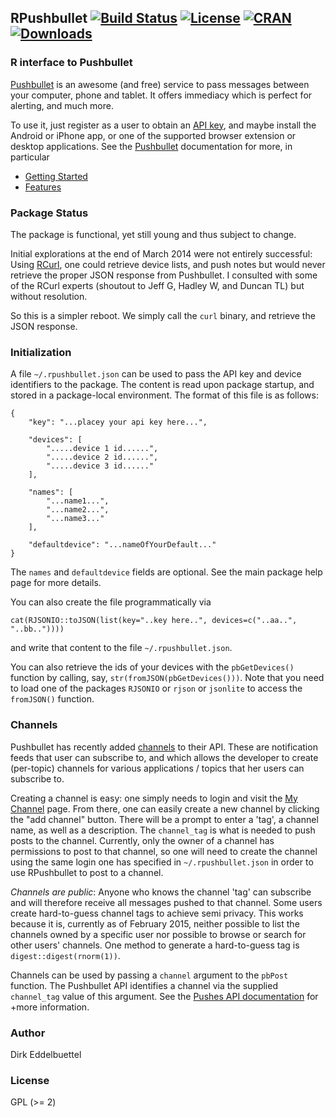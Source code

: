 ## RPushbullet [![Build Status](https://travis-ci.org/eddelbuettel/rpushbullet.svg)](https://travis-ci.org/eddelbuettel/rpushbullet) [![License](http://img.shields.io/badge/license-GPL%20%28%3E=%202%29-brightgreen.svg?style=flat)](http://www.gnu.org/licenses/gpl-2.0.html) [![CRAN](http://www.r-pkg.org/badges/version/RPushbullet)](http://cran.rstudio.com/package=RPushbullet) [![Downloads](http://cranlogs.r-pkg.org/badges/RPushbullet?color=brightgreen)](http://www.r-pkg.org/pkg/RPushbullet)

### R interface to Pushbullet

[Pushbullet](http://www.pushbullet.com) is an awesome (and free) service to
pass messages between your computer, phone and tablet.  It offers immediacy
which is perfect for alerting, and much more.

To use it, just register as a user to obtain an 
[API key](https://www.pushbullet.com/account), and maybe install
the Android or iPhone app, or one of the supported browser extension or
desktop applications.  See the [Pushbullet](http://www.pushbullet.com)
documentation for more, in particular

- [Getting Started](https://www.pushbullet.com/guide/getting-started)
- [Features](https://www.pushbullet.com/guide/getting-the-most-out-of-pushbullet)

### Package Status

The package is functional, yet still young and thus subject to change.

Initial explorations at the end of March 2014 were not entirely successful:
Using [RCurl](http://cran.rstudio.com/package=RCurl), one could retrieve
device lists, and push notes but would never retrieve the proper JSON response
from Pushbullet. I consulted with some of the RCurl experts (shoutout to Jeff
G, Hadley W, and Duncan TL) but without resolution.

So this is a simpler reboot. We simply call the `curl` binary, and retrieve
the JSON response.

### Initialization

A file `~/.rpushbullet.json` can be used to pass the API key and device
identifiers to the package.  The content is read upon package startup, and
stored in a package-local environment. The format of this file is as follows:
```
{ 
    "key": "...placey your api key here...",

    "devices": [ 
        ".....device 1 id......",
        ".....device 2 id......",
        ".....device 3 id......"
    ],

    "names": [
        "...name1...",
        "...name2...",
        "...name3..."
    ],

    "defaultdevice": "...nameOfYourDefault..."
}
```

The `names` and `defaultdevice` fields are optional. See the main package
help page for more details.

You can also create the file programmatically via

```
cat(RJSONIO::toJSON(list(key="..key here..", devices=c("..aa..", "..bb.."))))
```

and write that content to the file `~/.rpushbullet.json`.

You can also retrieve the ids of your devices with the `pbGetDevices()`
function by calling, say, `str(fromJSON(pbGetDevices()))`.  Note that you
need to load one of the packages `RJSONIO` or `rjson` or `jsonlite` to access
the `fromJSON()` function.

### Channels

Pushbullet has recently added [channels](https://www.pushbullet.com/channels)
to their API. These are notification feeds that user can subscribe to, and
which allows the developer to create (per-topic) channels for various
applications / topics that her users can subscribe to.

Creating a channel is easy: one simply needs to login and visit the
[My Channel](https://www.pushbullet.com/my-channel) page. From there, one
can easily create a new channel by clicking the "add channel" button. There
will be a prompt to enter a 'tag', a channel name, as well as a
description. The `channel_tag` is what is needed to push posts to the
channel. Currently, only the owner of a channel has permissions to post to
that channel, so one will need to create the channel using the same login one
has specified in `~/.rpushbullet.json` in order to use RPushbullet to post to
a channel.

_Channels are public_: Anyone who knows the channel 'tag' can subscribe and
will therefore receive all messages pushed to that channel. Some users create
hard-to-guess channel tags to achieve semi privacy. This works because it is,
currently as of February 2015, neither possible to list the channels owned by
a specific user nor possible to browse or search for other users' channels.
One method to generate a hard-to-guess tag is `digest::digest(rnorm(1))`.

Channels can be used by passing a `channel` argument to the `pbPost`
function. The Pushbullet API identifies a channel via the
supplied `channel_tag` value of this argument. See the
[Pushes API documentation](https://docs.pushbullet.com/v2/pushes/) for +more
information.


### Author

Dirk Eddelbuettel

### License

GPL (>= 2)


